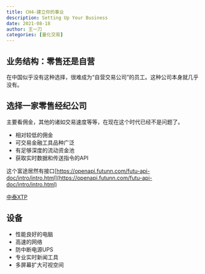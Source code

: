 ```yaml
---
title: CH4-建立你的事业
description: Setting Up Your Business
date: 2021-08-18
author: 王一刀
categories: [量化交易]
---
```


## 业务结构：零售还是自营

在中国似乎没有这种选择，很难成为“自营交易公司”的员工。这种公司本身就几乎没有。

## 选择一家零售经纪公司

主要看佣金，其他的诸如交易速度等等，在现在这个时代已经不是问题了。
* 相对较低的佣金
* 可交易金融工具品种广泛
* 有足够深度的流动资金池
* 获取实时数据和传送指令的API 

这个富途居然有接口[https://openapi.futunn.com/futu-api-doc/intro/intro.html](https://openapi.futunn.com/futu-api-doc/intro/intro.html)

[中泰XTP](https://xtp.zts.com.cn/api/%E5%85%B6%E4%BB%96%E8%AF%AD%E8%A8%80api.html)

## 设备

* 性能良好的电脑
* 高速的网络
* 防中断电源UPS
* 专业实时新闻工具
* 多屏幕扩大可视空间

